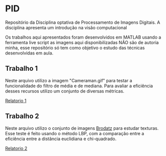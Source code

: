 # PID

Repositório da Disciplina optativa de Processamento de Imagens Digitais.
A disciplina apresenta um introdução na visão computacional

Os trabalhos aqui apresentados foram desenvolvidos em MATLAB usando a ferramenta live script
as imagens aqui disponibilizadas NÃO são de autoria minha, esse repositório só  tem como
objetivo o estudo das técnicas desenvolvidas em aula.

## Trabalho 1

Neste arquivo utilizo a imagem "Cameraman.gif" para testar a funcionalidade do filtro de média e
de mediana. Para avaliar a eficiência desses recursos utilizo um conjunto de diversas métricas.

[Relatorio 1](/Relatorios/RelatorioPDI_1.pdf)

## Trabalho 2

Neste arquivo utilizo o conjunto de imagens [Brodatz](https://sipi.usc.edu/database/database.php?volume=textures) para estudar texturas.
Esse teste é feito usando o método LBP, com a comparação entre a eficiência entre a distância euclidiana e chi-quadrado.

[Relatorio 2](/Relatorios/RelatorioPDI_2.pdf)
